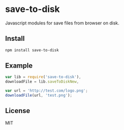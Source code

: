 # save-to-disk
Javascript modules for save files from browser on disk.

## Install

```bash
npm install save-to-disk
```

## Example

```javascript
var lib = require('save-to-disk'),
downloadFile = lib.saveToDiskNew,

var url = 'http://test.com/logo.png';
downloadFile(url, 'test.png');
```

## License

MIT
